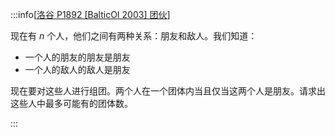 :::info[[洛谷 P1892 [BalticOI 2003] 团伙](https://www.luogu.com.cn/problem/P1892)]

现在有 $n$ 个人，他们之间有两种关系：朋友和敌人。我们知道：

- 一个人的朋友的朋友是朋友
- 一个人的敌人的敌人是朋友

现在要对这些人进行组团。两个人在一个团体内当且仅当这两个人是朋友。请求出这些人中最多可能有的团体数。

:::

